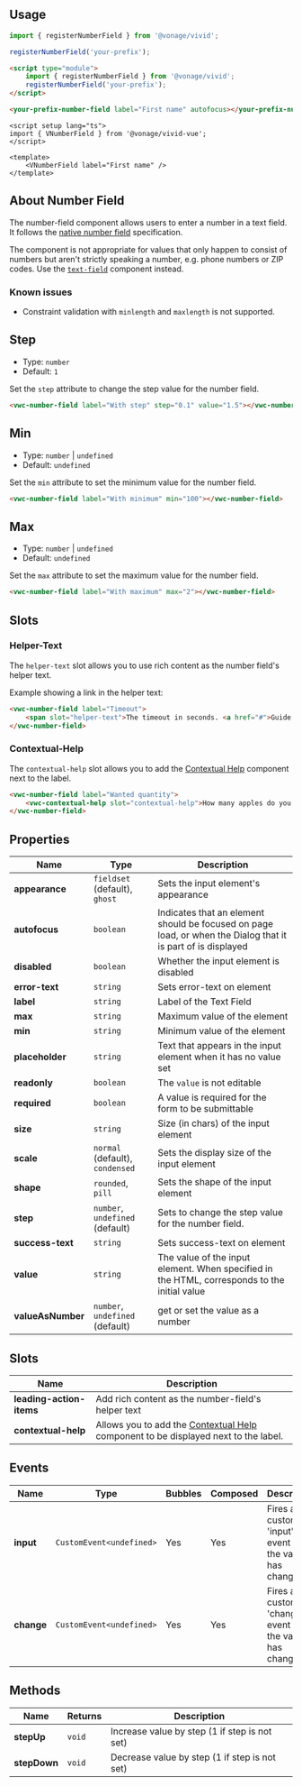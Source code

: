 ## Usage

<vwc-tabs gutters="none" activeid="vue-tab">
<vwc-tab label="Web component" id="web-tab"></vwc-tab>
<vwc-tab-panel>

```js
import { registerNumberField } from '@vonage/vivid';

registerNumberField('your-prefix');
```

```html preview
<script type="module">
	import { registerNumberField } from '@vonage/vivid';
	registerNumberField('your-prefix');
</script>

<your-prefix-number-field label="First name" autofocus></your-prefix-number-field>
```

</vwc-tab-panel>
<vwc-tab label="Vue" id="vue-tab"></vwc-tab>
<vwc-tab-panel>

```vue preview
<script setup lang="ts">
import { VNumberField } from '@vonage/vivid-vue';
</script>

<template>
	<VNumberField label="First name" />
</template>
```

</vwc-tab-panel>
</vwc-tabs>

## About Number Field

The number-field component allows users to enter a number in a text field. It follows the [native number field](https://developer.mozilla.org/en-US/docs/Web/HTML/Element/input/number) specification.

The component is not appropriate for values that only happen to consist of numbers but aren't strictly speaking a number, e.g. phone numbers or ZIP codes.
Use the [`text-field`](/components/text-field/) component instead.

### Known issues

- Constraint validation with `minlength` and `maxlength` is not supported.

## Step

- Type: `number`
- Default: `1`

Set the `step` attribute to change the step value for the number field.

```html preview
<vwc-number-field label="With step" step="0.1" value="1.5"></vwc-number-field>
```

## Min

- Type: `number` | `undefined`
- Default: `undefined`

Set the `min` attribute to set the minimum value for the number field.

```html preview
<vwc-number-field label="With minimum" min="100"></vwc-number-field>
```

## Max

- Type: `number` | `undefined`
- Default: `undefined`

Set the `max` attribute to set the maximum value for the number field.

```html preview
<vwc-number-field label="With maximum" max="2"></vwc-number-field>
```

## Slots

### Helper-Text

The `helper-text` slot allows you to use rich content as the number field's helper text.

Example showing a link in the helper text:

```html preview
<vwc-number-field label="Timeout">
	<span slot="helper-text">The timeout in seconds. <a href="#">Guide to setting timeouts</a></span>
</vwc-number-field>
```

### Contextual-Help

The `contextual-help` slot allows you to add the [Contextual Help](/components/contextual-help/) component next to the label.

```html preview
<vwc-number-field label="Wanted quantity">
	<vwc-contextual-help slot="contextual-help">How many apples do you need</vwc-contextual-help>
</vwc-number-field>
```

## Properties

<div class="table-wrapper">

| Name              | Type                            | Description                                                                                                  |
| ----------------- | ------------------------------- | ------------------------------------------------------------------------------------------------------------ |
| **appearance**    | `fieldset` (default), `ghost`   | Sets the input element's appearance                                                                          |
| **autofocus**     | `boolean`                       | Indicates that an element should be focused on page load, or when the Dialog that it is part of is displayed |
| **disabled**      | `boolean`                       | Whether the input element is disabled                                                                        |
| **error-text**    | `string`                        | Sets error-text on element                                                                                   |
| **label**         | `string`                        | Label of the Text Field                                                                                      |
| **max**           | `string`                        | Maximum value of the element                                                                                 |
| **min**           | `string`                        | Minimum value of the element                                                                                 |
| **placeholder**   | `string`                        | Text that appears in the input element when it has no value set                                              |
| **readonly**      | `boolean`                       | The `value` is not editable                                                                                  |
| **required**      | `boolean`                       | A value is required for the form to be submittable                                                           |
| **size**          | `string`                        | Size (in chars) of the input element                                                                         |
| **scale**         | `normal` (default), `condensed` | Sets the display size of the input element                                                                   |
| **shape**         | `rounded`, `pill`               | Sets the shape of the input element                                                                          |
| **step**          | `number`, `undefined` (default) | Sets to change the step value for the number field.                                                          |
| **success-text**  | `string`                        | Sets success-text on element                                                                                 |
| **value**         | `string`                        | The value of the input element. When specified in the HTML, corresponds to the initial value                 |
| **valueAsNumber** | `number`, `undefined` (default) | get or set the value as a number                                                                             |

</div>

## Slots

<div class="table-wrapper">

| Name                     | Description                                                                                                        |
| ------------------------ | ------------------------------------------------------------------------------------------------------------------ |
| **leading-action-items** | Add rich content as the number-field's helper text                                                                 |
| **contextual-help**      | Allows you to add the [Contextual Help](/components/contextual-help/) component to be displayed next to the label. |

</div>

## Events

<div class="table-wrapper">

| Name       | Type                     | Bubbles | Composed | Description                                              |
| ---------- | ------------------------ | ------- | -------- | -------------------------------------------------------- |
| **input**  | `CustomEvent<undefined>` | Yes     | Yes      | Fires a custom 'input' event when the value has changed  |
| **change** | `CustomEvent<undefined>` | Yes     | Yes      | Fires a custom 'change' event when the value has changed |

</div>

## Methods

<div class="table-wrapper">

| Name         | Returns | Description                                   |
| ------------ | ------- | --------------------------------------------- |
| **stepUp**   | `void`  | Increase value by step (1 if step is not set) |
| **stepDown** | `void`  | Decrease value by step (1 if step is not set) |

</div>
